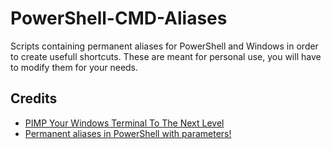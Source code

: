 # PowerShell-CMD-Aliases
Scripts containing permanent aliases for PowerShell and Windows in order to create usefull shortcuts. These are meant for personal use, you will have to modify them for your needs.

## Credits
- [PIMP Your Windows Terminal To The Next Level](https://www.youtube.com/watch?v=yLJ0rsLTTTY)
- [Permanent aliases in PowerShell with parameters!](https://www.youtube.com/watch?v=DuV7Erpr6yw)
